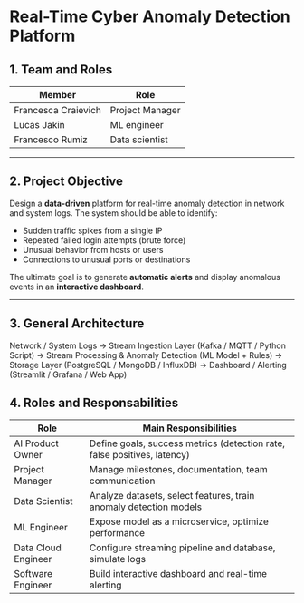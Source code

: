 # Real-Time Cyber Anomaly Detection Platform

## 1. Team and Roles
| Member | Role |
|--------|------|
| Francesca Craievich | Project Manager |
| Lucas Jakin | ML engineer |
| Francesco Rumiz | Data scientist |

---

## 2. Project Objective
Design a **data-driven** platform for real-time anomaly detection in network and system logs. The system should be able to identify:

- Sudden traffic spikes from a single IP
- Repeated failed login attempts (brute force)
- Unusual behavior from hosts or users
- Connections to unusual ports or destinations

The ultimate goal is to generate **automatic alerts** and display anomalous events in an **interactive dashboard**.

---

## 3. General Architecture

Network / System Logs -> Stream Ingestion Layer (Kafka / MQTT / Python Script) ->  Stream Processing & Anomaly Detection (ML Model + Rules) -> Storage Layer (PostgreSQL / MongoDB / InfluxDB) -> Dashboard / Alerting (Streamlit / Grafana / Web App)


## 4. Roles and Responsabilities 

| Role | Main Responsibilities |
|------|----------------------|
| AI Product Owner | Define goals, success metrics (detection rate, false positives, latency) |
| Project Manager | Manage milestones, documentation, team communication |
| Data Scientist | Analyze datasets, select features, train anomaly detection models |
| ML Engineer | Expose model as a microservice, optimize performance |
| Data Cloud Engineer | Configure streaming pipeline and database, simulate logs |
| Software Engineer | Build interactive dashboard and real-time alerting |


